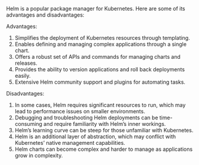 Helm is a popular package manager for Kubernetes. Here are some of its advantages and disadvantages:

Advantages:
1. Simplifies the deployment of Kubernetes resources through templating.
2. Enables defining and managing complex applications through a single chart.
3. Offers a robust set of APIs and commands for managing charts and releases.
4. Provides the ability to version applications and roll back deployments easily.
5. Extensive Helm community support and plugins for automating tasks.

Disadvantages:
1. In some cases, Helm requires significant resources to run, which may lead to performance issues on smaller environments.
2. Debugging and troubleshooting Helm deployments can be time-consuming and require familiarity with Helm’s inner workings.
3. Helm’s learning curve can be steep for those unfamiliar with Kubernetes.
4. Helm is an additional layer of abstraction, which may conflict with Kubernetes’ native management capabilities.
5. Helm charts can become complex and harder to manage as applications grow in complexity.

